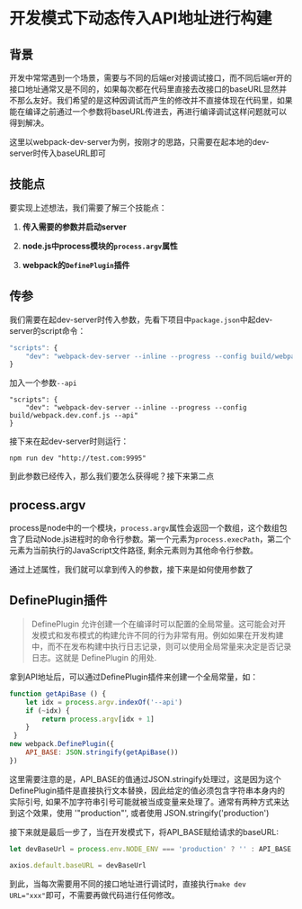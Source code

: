 # 开发模式下动态传入API地址进行构建

## 背景

开发中常常遇到一个场景，需要与不同的后端er对接调试接口，而不同后端er开的接口地址通常又是不同的，如果每次都在代码里直接去改接口的baseURL显然并不那么友好。我们希望的是这种因调试而产生的修改并不直接体现在代码里，如果能在编译之前通过一个参数将baseURL传进去，再进行编译调试这样问题就可以得到解决。

这里以webpack-dev-server为例，按刚才的思路，只需要在起本地的dev-server时传入baseURL即可

## 技能点

要实现上述想法，我们需要了解三个技能点：
1. **传入需要的参数并启动server**

2. **node.js中process模块的`process.argv`属性**

3. **webpack的`DefinePlugin`插件**


## 传参
我们需要在起dev-server时传入参数，先看下项目中`package.json`中起dev-server的script命令：

```js
"scripts": {
    "dev": "webpack-dev-server --inline --progress --config build/webpack.dev.conf.js"
}
```

加入一个参数`--api`

```
"scripts": {
    "dev": "webpack-dev-server --inline --progress --config build/webpack.dev.conf.js --api"
}
```
接下来在起dev-server时则运行：

```
npm run dev "http://test.com:9995"
```

到此参数已经传入，那么我们要怎么获得呢？接下来第二点

## process.argv

process是node中的一个模块，`process.argv`属性会返回一个数组，这个数组包含了启动Node.js进程时的命令行参数。第一个元素为`process.execPath`，第二个元素为当前执行的JavaScript文件路径, 剩余元素则为其他命令行参数。

通过上述属性，我们就可以拿到传入的参数，接下来是如何使用参数了

## DefinePlugin插件

> DefinePlugin 允许创建一个在编译时可以配置的全局常量。这可能会对开发模式和发布模式的构建允许不同的行为非常有用。例如如果在开发构建中，而不在发布构建中执行日志记录，则可以使用全局常量来决定是否记录日志。这就是 DefinePlugin 的用处. 

拿到API地址后，可以通过DefinePlugin插件来创建一个全局常量，如：
```js
function getApiBase () {
    let idx = process.argv.indexOf('--api')
    if (~idx) {
        return process.argv[idx + 1]
    }
 }
new webpack.DefinePlugin({
    API_BASE: JSON.stringify(getApiBase())
})
```
这里需要注意的是，API_BASE的值通过JSON.stringify处理过，这是因为这个DefinePlugin插件是直接执行文本替换，因此给定的值必须包含字符串本身内的实际引号, 如果不加字符串引号可能就被当成变量来处理了。通常有两种方式来达到这个效果，使用 '"production"', 或者使用 JSON.stringify('production')

接下来就是最后一步了，当在开发模式下，将API_BASE赋给请求的baseURL:
```js
let devBaseUrl = process.env.NODE_ENV === 'production' ? '' : API_BASE ? API_BASE : 'xxx' //此处xxx可为线上地址

axios.default.baseURL = devBaseUrl
```
到此，当每次需要用不同的接口地址进行调试时，直接执行`make dev URL="xxx"`即可，不需要再做代码进行任何修改。
